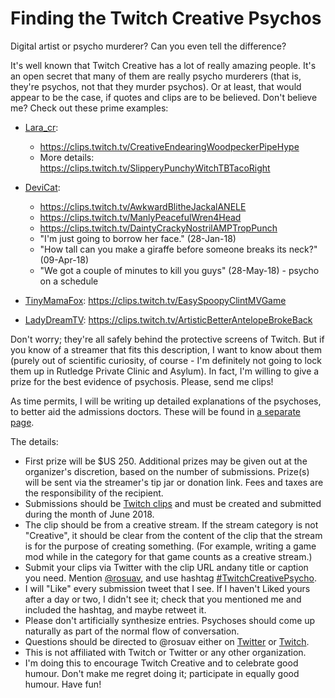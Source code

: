Finding the Twitch Creative Psychos
===================================

Digital artist or psycho murderer? Can you even tell the difference?

It's well known that Twitch Creative has a lot of really amazing people. It's
an open secret that many of them are really psycho murderers (that is, they're
psychos, not that they murder psychos). Or at least, that would appear to be
the case, if quotes and clips are to be believed. Don't believe me? Check out
these prime examples:

* [Lara_cr](https://twitch.tv/lara_cr):
  - <https://clips.twitch.tv/CreativeEndearingWoodpeckerPipeHype>
  - More details: <https://clips.twitch.tv/SlipperyPunchyWitchTBTacoRight>

* [DeviCat](https://twitch.tv/devicat):
  - <https://clips.twitch.tv/AwkwardBlitheJackalANELE>
  - <https://clips.twitch.tv/ManlyPeacefulWren4Head>
  - <https://clips.twitch.tv/DaintyCrackyNostrilAMPTropPunch>
  - "I'm just going to borrow her face." (28-Jan-18)
  - "How tall can you make a giraffe before someone breaks its neck?" (09-Apr-18)
  - "We got a couple of minutes to kill you guys" (28-May-18) - psycho on a schedule

* [TinyMamaFox](https://twitch.tv/tinymamafox): <https://clips.twitch.tv/EasySpoopyClintMVGame>

* [LadyDreamTV](https://twitch.tv/ladydreamtv): <https://clips.twitch.tv/ArtisticBetterAntelopeBrokeBack>

Don't worry; they're all safely behind the protective screens of Twitch. But
if you know of a streamer that fits this description, I want to know about them
(purely out of scientific curiosity, of course - I'm definitely not going to
lock them up in Rutledge Private Clinic and Asylum). In fact, I'm willing to
give a prize for the best evidence of psychosis. Please, send me clips!

As time permits, I will be writing up detailed explanations of the psychoses,
to better aid the admissions doctors. These will be found in [a separate
page](TwitchCreativePsycho_submissions).

The details:

* First prize will be $US 250. Additional prizes may be given out at the
  organizer's discretion, based on the number of submissions. Prize(s) will
  be sent via the streamer's tip jar or donation link. Fees and taxes are the
  responsibility of the recipient.
* Submissions should be [Twitch clips](https://help.twitch.tv/customer/en/portal/articles/2442508-how-to-use-clips)
  and must be created and submitted during the month of June 2018.
* The clip should be from a creative stream. If the stream category is not
  "Creative", it should be clear from the content of the clip that the stream
  is for the purpose of creating something. (For example, writing a game mod
  while in the category for that game counts as a creative stream.)
* Submit your clips via Twitter with the clip URL andany title or caption you
  need. Mention [@rosuav](https://twitter.com/rosuav), and use hashtag
  [#TwitchCreativePsycho](https://twitter.com/hashtag/TwitchCreativePsycho).
* I will "Like" every submission tweet that I see. If I haven't Liked yours
  after a day or two, I didn't see it; check that you mentioned me and
  included the hashtag, and maybe retweet it.
* Please don't artificially synthesize entries. Psychoses should come up
  naturally as part of the normal flow of conversation.
* Questions should be directed to @rosuav either on
  [Twitter](https://twitter.com/rosuav) or [Twitch](https://twitch.tv/rosuav).
* This is not affiliated with Twitch or Twitter or any other organization.
* I'm doing this to encourage Twitch Creative and to celebrate good humour.
  Don't make me regret doing it; participate in equally good humour. Have fun!
